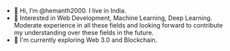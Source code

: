 - 👋 Hi, I’m @hemanth2000. I live in India.
- 👀 Interested in Web Development, Machine Learning, Deep Learning. Moderate experience in all these fields and looking forward to contribute my understanding over these fields in the future.
- 🌱 I'm currently exploring Web 3.0 and Blockchain.  

<!---
hemanth2000/hemanth2000 is a ✨ special ✨ repository because its `README.md` (this file) appears on your GitHub profile.
You can click the Preview link to take a look at your changes.
--->
